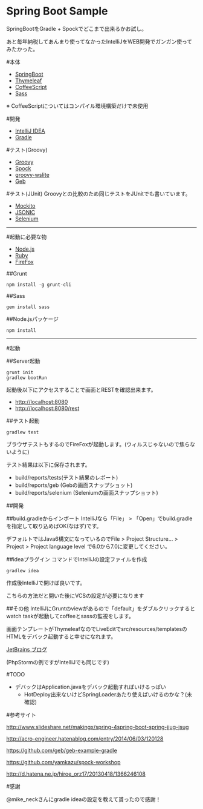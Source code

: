 Spring Boot Sample
=====================================

SpringBootをGradle + Spockでどこまで出来るかお試し。

あと毎年納税してあんまり使ってなかったIntelliJをWEB開発でガンガン使ってみたかった。

#本体

* [SpringBoot](https://github.com/spring-projects/spring-boot)
* [Thymeleaf](http://www.thymeleaf.org/)
* [CoffeeScript](http://coffeescript.org/)
* [Sass](http://sass-lang.com/)

※ CoffeeScriptについてはコンパイル環境構築だけで未使用

#開発
* [IntelliJ IDEA](http://www.jetbrains.com/idea/)
* [Gradle](http://www.gradle.org/)

#テスト(Groovy)
* [Groovy](http://groovy.codehaus.org/)
* [Spock](https://code.google.com/p/spock/)
* [groovy-wslite](https://github.com/jwagenleitner/groovy-wslite)
* [Geb](http://www.gebish.org/)

#テスト(JUnit)
Groovyとの比較のため同じテストをJUnitでも書いています。

* [Mockito](https://code.google.com/p/mockito/)
* [JSONIC](http://jsonic.sourceforge.jp/)
* [Selenium](http://docs.seleniumhq.org/)
----

#起動に必要な物

* [Node.js](http://nodejs.org/download/)
* [Ruby](http://rubyinstaller.org/)
* [FireFox](http://www.mozilla.org/ja/firefox/new/)

##Grunt

	npm install -g grunt-cli

##Sass

	gem install sass

##Node.jsパッケージ

	npm install

----

#起動

##Server起動

    grunt init
	gradlew bootRun

起動後以下にアクセスすることで画面とRESTを確認出来ます。

* [http://localhost:8080](http://localhost:8080)
* [http://localhost:8080/rest](http://localhost:8080/rest)

##テスト起動

    gradlew test
    
ブラウザテストもするのでFireFoxが起動します。(ウィルスじゃないので焦らないように)

テスト結果は以下に保存されます。

* build/reports/tests(テスト結果のレポート)
* build/reports/geb (Gebの画面スナップショット)
* build/reports/selenium (Seleniumの画面スナップショット)

##開発

##build.gradleからインポート
IntelliJなら「File」 > 「Open」でbuild.gradleを指定して取り込めばOK(なはず)です。

デフォルトではJava6構文になっているのでFile > Project Structure... > Project > Project language level で6.0から7.0に変更してください。

##ideaプラグイン
コマンドでIntelliJの設定ファイルを作成

    gradlew idea

作成後IntelliJで開けば良いです。

こちらの方法だと開いた後にVCSの設定が必要になります

##その他
IntelliJにGruntのviewがあるので「default」をダブルクリックするとwatch taskが起動してcoffeeとsassの監視をします。

画面テンプレートがThymeleafなのでLiveEditでsrc/resources/templatesのHTMLをデバック起動すると幸せになれます。

[JetBrains ブログ](http://blog.jetbrains.com/jp/2013/09/12/170)

(PhpStormの例ですがIntelliJでも同じです)

#TODO

* デバックはApplication.javaをデバック起動すればいけるっぽい
    * HotDeploy出来ないけどSpringLoaderあたり使えばいけるのかな？(未確認)

#参考サイト

http://www.slideshare.net/makingx/spring-4spring-boot-spring-jjug-jsug

http://acro-engineer.hatenablog.com/entry/2014/06/03/120128

https://github.com/geb/geb-example-gradle

https://github.com/yamkazu/spock-workshop

http://d.hatena.ne.jp/hiroe_orz17/20130418/1366246108

#感謝

@mike_neckさんにgradle ideaの設定を教えて貰ったので感謝！
